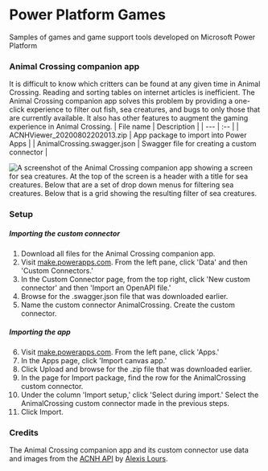 # Power Platform Games
Samples of games and game support tools developed on Microsoft Power Platform

### Animal Crossing companion app
It is difficult to know which critters can be found at any given time in Animal Crossing. Reading and sorting tables on internet articles is inefficient. The Animal Crossing companion app solves this problem by providing a one-click experience to filter out fish, sea creatures, and bugs to only those that are currently available. It also has other features to augment the gaming experience in Animal Crossing.
| File name | Description | 
| --- | :-- | 
| ACNHViewer_20200802202013.zip | App package to import into Power Apps |
| AnimalCrossing.swagger.json | Swagger file for creating a custom connector |

![A screenshot of the Animal Crossing companion app showing a screen for sea creatures. At the top of the screen is a header with a title for sea creatures. Below that are a set of drop down menus for filtering sea creatures. Below that is a grid showing the resulting filter of sea creatures.](https://powerblob.blob.core.windows.net/powerapps/acnhapp_sea.png "Sea Creatures screen")

### Setup
##### Importing the custom connector
1. Download all files for the Animal Crossing companion app.
2. Visit [make.powerapps.com](https://make.powerapps.com/home). From the left pane, click 'Data' and then 'Custom Connectors.'
3. In the Custom Connector page, from the top right, click 'New custom connector' and then 'Import an OpenAPI file.'
4. Browse for the .swagger.json file that was downloaded earlier.
5. Name the custom connector AnimalCrossing. Create the custom connector.

##### Importing the app
6. Visit [make.powerapps.com](https://make.powerapps.com/home). From the left pane, click 'Apps.'
7. In the Apps page, click 'Import canvas app.'
8. Click Upload and browse for the .zip file that was downloaded earlier.
9. In the page for Import package, find the row for the AnimalCrossing custom connector.
10. Under the column 'Import setup,' click 'Select during import.' Select the AnimalCrossing custom connector made in the previous steps.
11. Click Import.

### Credits
The Animal Crossing companion app and its custom connector use data and images from the [ACNH API](http://acnhapi.com/) by [Alexis Lours](mailto:admin@acnhapi.com). 
